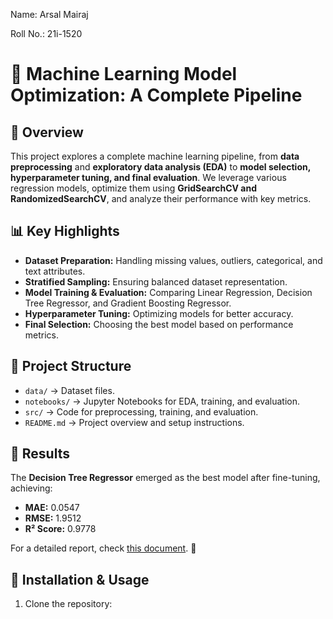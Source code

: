 Name: Arsal Mairaj

Roll No.: 21i-1520

# 🚀 Machine Learning Model Optimization: A Complete Pipeline

## 📌 Overview
This project explores a complete machine learning pipeline, from **data preprocessing** and **exploratory data analysis (EDA)** to **model selection, hyperparameter tuning, and final evaluation**. We leverage various regression models, optimize them using **GridSearchCV and RandomizedSearchCV**, and analyze their performance with key metrics.

## 📊 Key Highlights
- **Dataset Preparation:** Handling missing values, outliers, categorical, and text attributes.
- **Stratified Sampling:** Ensuring balanced dataset representation.
- **Model Training & Evaluation:** Comparing Linear Regression, Decision Tree Regressor, and Gradient Boosting Regressor.
- **Hyperparameter Tuning:** Optimizing models for better accuracy.
- **Final Selection:** Choosing the best model based on performance metrics.

## 📁 Project Structure
- `data/` → Dataset files.
- `notebooks/` → Jupyter Notebooks for EDA, training, and evaluation.
- `src/` → Code for preprocessing, training, and evaluation.
- `README.md` → Project overview and setup instructions.

## 🎯 Results
The **Decision Tree Regressor** emerged as the best model after fine-tuning, achieving:
- **MAE:** 0.0547
- **RMSE:** 1.9512
- **R² Score:** 0.9778

For a detailed report, check [this document](./Data_Preprocessing_Report.md). 🚀

## 🔧 Installation & Usage
1. Clone the repository:  
